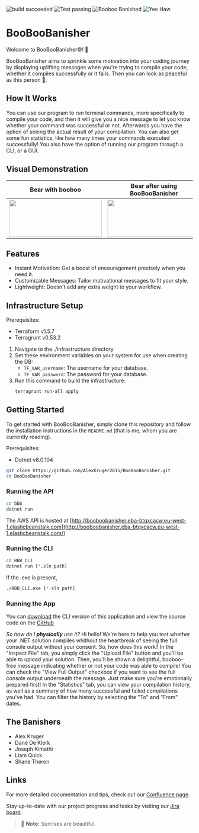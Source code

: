 ![build succeeded](https://img.shields.io/badge/build-succeeded-brightgreen.svg)
![Test passing](https://img.shields.io/badge/Tests-passing-brightgreen.svg)
![Booboo Banished](https://img.shields.io/badge/Booboo%3F-Banished-brightgreen)
![Yee Haw](https://img.shields.io/badge/Yee-Haw-brightgreen)

# BooBooBanisher

Welcome to BooBooBanisher&copy;! 🎉

BooBooBanisher aims to sprinkle some motivation into your coding journey by displaying uplifting messages when you're trying to compile your code, whether it compiles successfully or it fails. Then you can look as peaceful as this person 🧘.

## How It Works

You can use our program to run terminal commands, more specifically to compile your code, and then it will give you a nice message to let you know whether your command was successful or not. Afterwards you have the option of seeing the actual result of your compilation. You can also get some fun statistics, like how many times your commands executed successfully! You also have the option of running our program through a CLI, or a GUI.

## Visual Demonstration

| Bear with booboo  | Bear after using BooBooBanisher |
| ------------- | ------------- |
| <img width="250" height="100" src="https://encrypted-tbn0.gstatic.com/images?q=tbn:ANd9GcQJhWpF_xYQtaT3j-FoNRczguvMv7AMAL8rEMoo6khruw&s">  | <img width="250" height="100" src="https://akm-img-a-in.tosshub.com/indiatoday/images/story/202002/teddy-1444642_960_720_0.jpeg?size=690:388">  |


## Features

- Instant Motivation: Get a boost of encouragement precisely when you need it.
- Customizable Messages: Tailor motivational messages to fit your style.
- Lightweight: Doesn't add any extra weight to your workflow.

## Infrastructure Setup
Prerequisites:
* Terraform v1.5.7
* Terragrunt v0.53.2
1. Navigate to the ./infrastructure directory
2. Set these environment variables on your system for use when creating the DB:
    * `TF_VAR_username`: The username for your database.
    * `TF_VAR_password`: The password for your database.
4. Run this command to build the infrastructure:
   ``` sh
   terragrunt run-all apply
   ```

## Getting Started

To get started with BooBooBanisher, simply clone this repository and follow the installation instructions in the `README.md` (that is me, whom you are currently reading).

Prerequisites:
* Dotnet v8.0.104

```bash
git clone https://github.com/AlexKruger2815/BooBooBanisher.git
cd BooBooBanisher
```

### Running the API
```bash
cd bbb
dotnet run
```
The AWS API is hosted at [http://booboobanisher.eba-btqxcacw.eu-west-1.elasticbeanstalk.com](http://booboobanisher.eba-btqxcacw.eu-west-1.elasticbeanstalk.com/)

### Running the CLI
```bash
cd BBB_CLI
dotnet run [*.sln path]
```
If the .exe is present, 
```bash
./BBB_CLI.exe [*.sln path]
```

### Running the App

You can [download](https://github.com/AlexKruger2815/BooBooBanisher/releases/download/CLI/BBB_Desktop.zip) the CLI version of this application and view the source code on the 
[GitHub](https://github.com/AlexKruger2815/BooBooBanisher)

*So how do I **physically** use it?*
Hi hello! We're here to help you test whether your .NET solution compiles whithout
the heartbreak of seeing the full console output without your consent.
So, how does this work? In the "Inspect File" tab, you simply click the "Upload File"
button and you'll be able to upload your solution. Then, you'll be shown a delightful, 
booboo-free message indicating whether or not your code was able to compile! You can 
check the "View Full Output" checkbox if you want to see the full console output 
underneath the message. Just make sure you're emotionally prepared first!
In the "Statistics" tab, you can view your compilation history, as well as a summary
of how many successful and failed compilations you've had. You can filter the history 
by selecting the "To" and "From" dates.


## The Banishers
- Alex Kruger
- Dané De Klerk
- Joseph Kimathi
- Liam Quick
- Shane Theron

## Links
For more detailed documentation and tips, check out our [Confluence page](https://bbd-dane.atlassian.net/jira/software/projects/CLUB/boards/5/backlog).

Stay up-to-date with our project progress and tasks by visiting our [Jira board](https://bbd-dane.atlassian.net/jira/software/projects/CLUB/boards/5).

> :memo: **Note:** Sunrises are beautiful.
